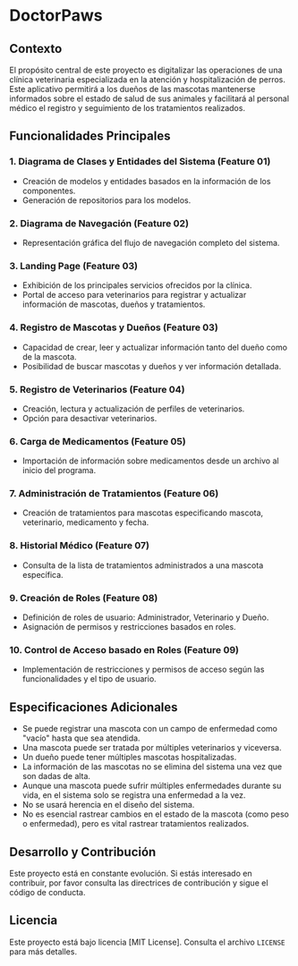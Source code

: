 # DoctorPaws

## Contexto

El propósito central de este proyecto es digitalizar las operaciones de una clínica veterinaria especializada en la atención y hospitalización de perros. Este aplicativo permitirá a los dueños de las mascotas mantenerse informados sobre el estado de salud de sus animales y facilitará al personal médico el registro y seguimiento de los tratamientos realizados.

## Funcionalidades Principales

### **1. Diagrama de Clases y Entidades del Sistema (Feature 01)**
- Creación de modelos y entidades basados en la información de los componentes.
- Generación de repositorios para los modelos.

### **2. Diagrama de Navegación (Feature 02)**
- Representación gráfica del flujo de navegación completo del sistema.

### **3. Landing Page (Feature 03)**
- Exhibición de los principales servicios ofrecidos por la clínica.
- Portal de acceso para veterinarios para registrar y actualizar información de mascotas, dueños y tratamientos.

### **4. Registro de Mascotas y Dueños (Feature 03)**
- Capacidad de crear, leer y actualizar información tanto del dueño como de la mascota.
- Posibilidad de buscar mascotas y dueños y ver información detallada.

### **5. Registro de Veterinarios (Feature 04)**
- Creación, lectura y actualización de perfiles de veterinarios.
- Opción para desactivar veterinarios.

### **6. Carga de Medicamentos (Feature 05)**
- Importación de información sobre medicamentos desde un archivo al inicio del programa.

### **7. Administración de Tratamientos (Feature 06)**
- Creación de tratamientos para mascotas especificando mascota, veterinario, medicamento y fecha.

### **8. Historial Médico (Feature 07)**
- Consulta de la lista de tratamientos administrados a una mascota específica.

### **9. Creación de Roles (Feature 08)**
- Definición de roles de usuario: Administrador, Veterinario y Dueño.
- Asignación de permisos y restricciones basados en roles.

### **10. Control de Acceso basado en Roles (Feature 09)**
- Implementación de restricciones y permisos de acceso según las funcionalidades y el tipo de usuario.

## Especificaciones Adicionales


- Se puede registrar una mascota con un campo de enfermedad como "vacío" hasta que sea atendida.
- Una mascota puede ser tratada por múltiples veterinarios y viceversa.
- Un dueño puede tener múltiples mascotas hospitalizadas.
- La información de las mascotas no se elimina del sistema una vez que son dadas de alta.
- Aunque una mascota puede sufrir múltiples enfermedades durante su vida, en el sistema solo se registra una enfermedad a la vez.
- No se usará herencia en el diseño del sistema.
- No es esencial rastrear cambios en el estado de la mascota (como peso o enfermedad), pero es vital rastrear tratamientos realizados.

## Desarrollo y Contribución

Este proyecto está en constante evolución. Si estás interesado en contribuir, por favor consulta las directrices de contribución y sigue el código de conducta.

## Licencia

Este proyecto está bajo licencia [MIT License]. Consulta el archivo `LICENSE` para más detalles. 
